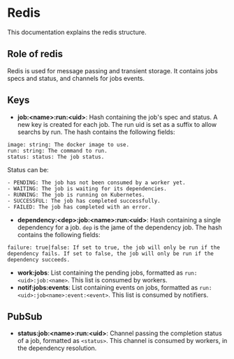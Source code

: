 # Redis
This documentation explains the redis structure.

## Role of redis
Redis is used for message passing and transient storage. It contains jobs specs and status, and channels for jobs events.

## Keys
- **job:\<name\>:run:\<uid\>**: Hash containing the job's spec and status. A new key is created for each job. The run uid is set as a suffix to allow searchs by run. The hash contains the following fields:
```
image: string: The docker image to use.
run: string: The command to run.
status: status: The job status.
```
Status can be:
```
- PENDING: The job has not been consumed by a worker yet.
- WAITING: The job is waiting for its dependencies.
- RUNNING: The job is running on Kubernetes.
- SUCCESSFUL: The job has completed successfully.
- FAILED: The job has completed with an error.
```
- **dependency:\<dep\>:job:\<name\>:run:\<uid\>**: Hash containing a single dependency for a job. `dep` is the jame of the dependency job. The hash contains the following fields:
```
failure: true|false: If set to true, the job will only be run if the dependency fails. If set to false, the job will only be run if the dependency succeeds.
```
- **work:jobs**: List containing the pending jobs, formatted as `run:<uid>:job:<name>`. This list is consumed by workers.
- **notif:jobs:events**: List containing events on jobs, formatted as `run:<uid>:job<name>:event:<event>`. This list is consumed by notifiers.

## PubSub
- **status:job:\<name\>:run:\<uid\>**: Channel passing the completion status of a job, formatted as `<status>`. This channel is consumed by workers, in the dependency resolution.

